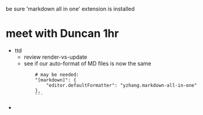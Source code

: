 
be sure 'markdown all in one' extension is installed

# meet with Duncan 1hr
* ttd
  * review render-vs-update
  * see if our auto-format of MD files is now the same
    ```
		# may be needed:
		"[markdown]": {
			"editor.defaultFormatter": "yzhang.markdown-all-in-one"
		},
		```
* 		